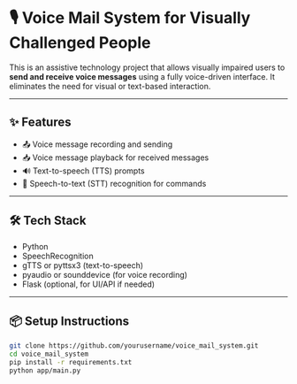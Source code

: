 # 🎙️ Voice Mail System for Visually Challenged People

This is an assistive technology project that allows visually impaired users to **send and receive voice messages** using a fully voice-driven interface. It eliminates the need for visual or text-based interaction.

---

## ✨ Features

- 📤 Voice message recording and sending
- 📥 Voice message playback for received messages
- 🔊 Text-to-speech (TTS) prompts
- 🎤 Speech-to-text (STT) recognition for commands

---

## 🛠️ Tech Stack

- Python
- SpeechRecognition
- gTTS or pyttsx3 (text-to-speech)
- pyaudio or sounddevice (for voice recording)
- Flask (optional, for UI/API if needed)

---

## 📦 Setup Instructions

```bash
git clone https://github.com/yourusername/voice_mail_system.git
cd voice_mail_system
pip install -r requirements.txt
python app/main.py
